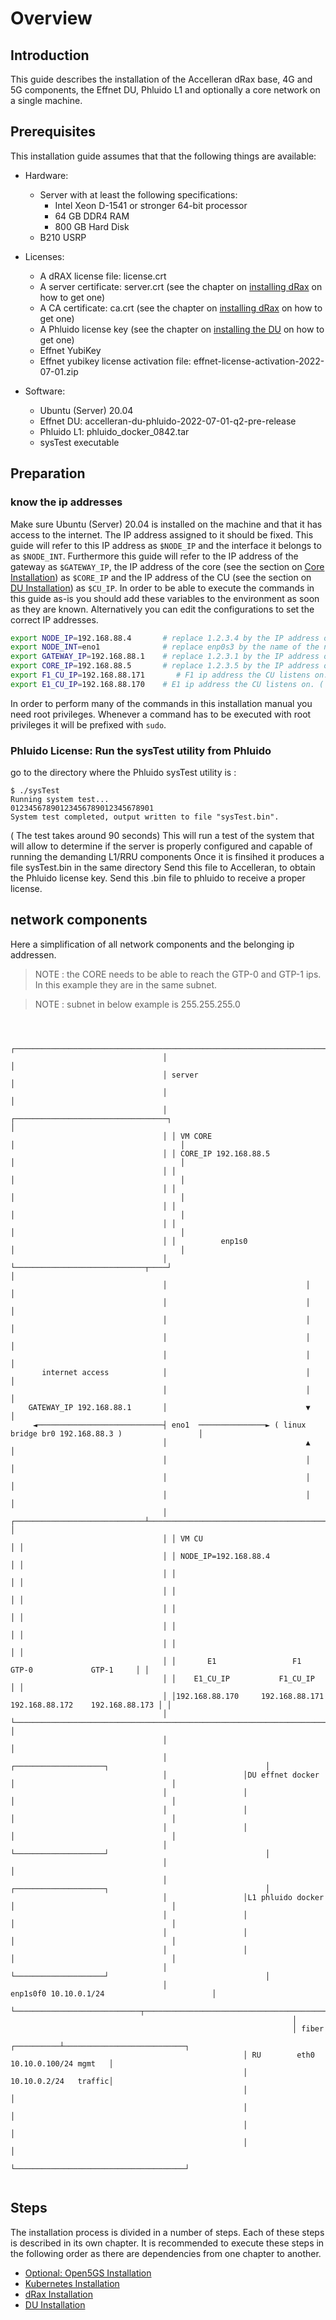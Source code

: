 # Overview

## Introduction

This guide describes the installation of the Accelleran dRax base, 4G and 5G components, the Effnet DU, Phluido L1 and optionally a core network on a single machine.

## Prerequisites

This installation guide assumes that that the following things are available:

* Hardware:
	* Server with at least the following specifications:
		* Intel Xeon D-1541 or stronger 64-bit processor
		* 64 GB DDR4 RAM
		* 800 GB Hard Disk
	* B210 USRP
* Licenses:
	* A dRAX license file: license.crt
	* A server certificate: server.crt (see the chapter on [installing dRax](/drax-docs/drax-install/) on how to get one)
	* A CA certificate: ca.crt (see the chapter on [installing dRax](/drax-docs/drax-install/) on how to get one)
	* A Phluido license key (see the chapter on [installing the DU](/drax-docs/du-install/) on how to get one)
	* Effnet YubiKey 
	* Effnet yubikey license activation file: effnet-license-activation-2022-07-01.zip
	
* Software:
	* Ubuntu (Server) 20.04
	* Effnet DU: accelleran-du-phluido-2022-07-01-q2-pre-release
	* Phluido L1: phluido_docker_0842.tar
	* sysTest executable 

## Preparation

### know the ip addresses
Make sure Ubuntu (Server) 20.04 is installed on the machine and that it has access to the internet.
The IP address assigned to it should be fixed.
This guide will refer to this IP address as `$NODE_IP` and the interface it belongs to as `$NODE_INT`.
Furthermore this guide will refer to the IP address of the gateway as `$GATEWAY_IP`, the IP address of the core (see the section on [Core Installation](/drax-docs/core-install/)) as `$CORE_IP` and the IP address of the CU (see the section on [DU Installation](/drax-docs/du-install/)) as `$CU_IP`.
In order to be able to execute the commands in this guide as-is you should add these variables to the environment as soon as they are known.
Alternatively you can edit the configurations to set the correct IP addresses. 

``` bash
export NODE_IP=192.168.88.4       # replace 1.2.3.4 by the IP address of the node
export NODE_INT=eno1              # replace enp0s3 by the name of the network interface that has IP $NODE_IP
export GATEWAY_IP=192.168.88.1    # replace 1.2.3.1 by the IP address of the gateway
export CORE_IP=192.168.88.5       # replace 1.2.3.5 by the IP address of the core
export F1_CU_IP=192.168.88.171       # F1 ip address the CU listens on. ( used in port range of the loadbalancer and creation of the CUCP)
export E1_CU_IP=192.168.88.170    # E1 ip address the CU listens on. ( used in port range of the loadbalancer and creation of the CUCP)
```

In order to perform many of the commands in this installation manual you need root privileges.
Whenever a command has to be executed with root privileges it will be prefixed with `sudo`.

### Phluido License: Run the sysTest utility from Phluido
go to the directory where the Phluido sysTest utility is :

```
$ ./sysTest 
Running system test...
01234567890123456789012345678901
System test completed, output written to file "sysTest.bin".
```

( The test takes around 90 seconds) This will run a test of the system that will allow to determine if the server is properly configured and capable of running the demanding L1/RRU components Once it is finsihed it produces a file sysTest.bin in the same directory Send this file to Accelleran, 
to obtain the Phluido license key. Send this .bin file to phluido to receive a proper license.


## network components
Here a simplification of all network components and the belonging ip addressen. 

> NOTE : the CORE needs to be able to reach the GTP-0  and GTP-1 ips. In this example they are in the same subnet.

> NOTE : subnet in below example is 255.255.255.0

```


                                  ┌──────────────────────────────────────────────────────────────────────────┐
                                  │                                                                          │
                                  │ server                                                                   │
                                  │                                                                          │
                                  │ ┌──────────────────────────────────┐                                     │
                                  │ │ VM CORE                          │                                     │
                                  │ │ CORE_IP 192.168.88.5             │                                     │
                                  │ │                                  │                                     │
                                  │ │                                  │                                     │
                                  │ │                                  │                                     │
                                  │ │                                  │                                     │
                                  │ │          enp1s0                  │                                     │
                                  │ └─────────────────────────────┬────┘                                     │
                                  │                               │                                          │
                                  │                               │                                          │
                                  │                               │                                          │
                                  │                               │                                          │
                                  │                               │                                          │
       internet access            │                               │                                          │
                                  │                               │                                          │
    GATEWAY_IP 192.168.88.1       │                               ▼                                          │
     ◄────────────────────────────┤ eno1  ───────────────► ( linux bridge br0 192.168.88.3 )                 │
                                  │                               ▲                                          │
                                  │                               │                                          │
                                  │                               │                                          │
                                  │                               │                                          │
                                  │ ┌─────────────────────────────┴────────────────────────────────────────┐ │
                                  │ │ VM CU                                                                │ │
                                  │ │ NODE_IP=192.168.88.4                                                 │ │
                                  │ │                                                                      │ │
                                  │ │                                                                      │ │
                                  │ │                                                                      │ │
                                  │ │                                                                      │ │
                                  │ │                                                                      │ │
                                  │ │       E1                 F1              GTP-0             GTP-1     │ │
                                  │ │    E1_CU_IP           F1_CU_IP                                       │ │
                                  │ │192.168.88.170     192.168.88.171    192.168.88.172    192.168.88.173 │ │
                                  │ └──────────────────────────────────────────────────────────────────────┘ │
                                  │                                                                          │
                                  │                 ┌────────────────────┐                                   │
                                  │                 │DU effnet docker    │                                   │
                                  │                 │                    │                                   │
                                  │                 │                    │                                   │
                                  │                 │                    │                                   │
                                  │                 └────────────────────┘                                   │
                                  │                                                                          │
                                  │                 ┌────────────────────┐                                   │
                                  │                 │L1 phluido docker   │                                   │
                                  │                 │                    │                                   │
                                  │                 │                    │                                   │
                                  │                 │                    │                                   │
                                  │                 └────────────────────┘                                   │
                                  │                             enp1s0f0 10.10.0.1/24                        │
                                  └────────────────────────────┬─────────────────────────────────────────────┘
                                                               │
                                                               │ fiber
                                                    ┌──────────┴───────────────────────────┐
                                                    │ RU        eth0 10.10.0.100/24 mgmt   │
                                                    │                10.10.0.2/24   traffic│
                                                    │                                      │
                                                    │                                      │
                                                    │                                      │
                                                    │                                      │
                                                    └──────────────────────────────────────┘


```

## Steps

The installation process is divided in a number of steps.
Each of these steps is described in its own chapter.
It is recommended to execute these steps in the following order as there are dependencies from one chapter to another.

* [Optional: Open5GS Installation](/drax-docs/core-install/)
* [Kubernetes Installation](/drax-docs/kubernetes-install/)
* [dRax Installation](/drax-docs/drax-install/)
* [DU Installation](/drax-docs/du-install/)
